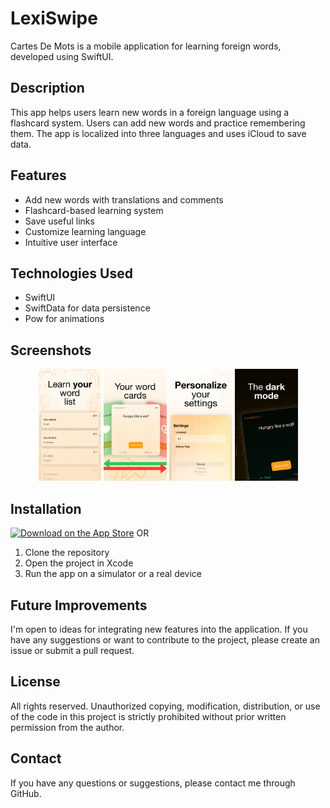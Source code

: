 # LexiSwipe

Cartes De Mots is a mobile application for learning foreign words, developed using SwiftUI.

## Description

This app helps users learn new words in a foreign language using a flashcard system. Users can add new words and practice remembering them. The app is localized into three languages and uses iCloud to save data. 

## Features

- Add new words with translations and comments
- Flashcard-based learning system
- Save useful links
- Customize learning language
- Intuitive user interface

## Technologies Used

- SwiftUI
- SwiftData for data persistence
- Pow for animations

## Screenshots

<div align="center">
  <img src="screenshots/screen1.png" width="20%" />
  <img src="screenshots/screen2.png" width="20%" /> 
  <img src="screenshots/screen3.png" width="20%" />
  <img src="screenshots/screen4.png" width="20%" />
</div>

## Installation
[![Download on the App Store](https://img.shields.io/badge/Download%20on%20the-App%20Store-blue.svg?style=flat-square&logo=apple&logoColor=white)](https://apps.apple.com/fr/app/lexiswipe/id6520391180)
OR
1. Clone the repository
2. Open the project in Xcode
3. Run the app on a simulator or a real device

## Future Improvements

I'm open to ideas for integrating new features into the application. If you have any suggestions or want to contribute to the project, please create an issue or submit a pull request.

## License

All rights reserved. Unauthorized copying, modification, distribution, or use of the code in this project is strictly prohibited without prior written permission from the author.

## Contact

If you have any questions or suggestions, please contact me through GitHub.
